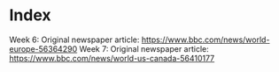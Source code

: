 # Index
Week 6: Original newspaper article: https://www.bbc.com/news/world-europe-56364290
Week 7: Original newspaper article: https://www.bbc.com/news/world-us-canada-56410177
